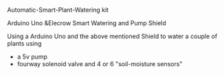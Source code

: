 Automatic-Smart-Plant-Watering kit

Arduino Uno &Elecrow Smart Watering and Pump Shield

Using a Arduino Uno and the above mentioned Shield to water a couple of plants using 
- a 5v pump
- fourway solenoid valve
and 4 or 6 "soil-moisture sensors"

